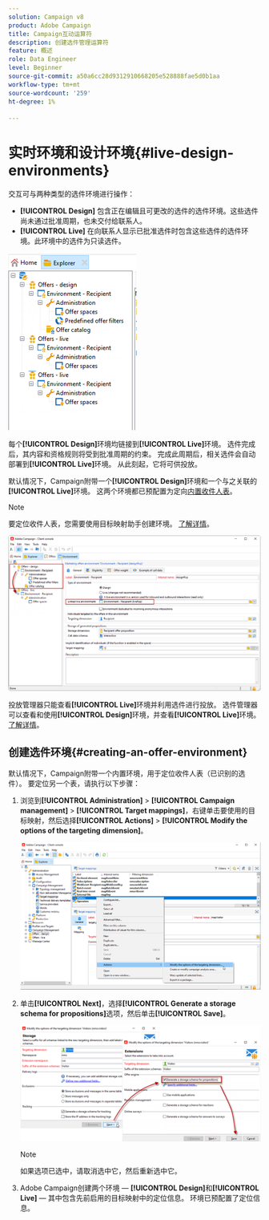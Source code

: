 ```yaml
---
solution: Campaign v8
product: Adobe Campaign
title: Campaign互动运算符
description: 创建选件管理运算符
feature: 概述
role: Data Engineer
level: Beginner
source-git-commit: a50a6cc28d9312910668205e528888fae5d0b1aa
workflow-type: tm+mt
source-wordcount: '259'
ht-degree: 1%

---
```


# 实时环境和设计环境{#live-design-environments}

交互可与两种类型的选件环境进行操作：

* **[!UICONTROL Design]** 包含正在编辑且可更改的选件的选件环境。这些选件尚未通过批准周期，也未交付给联系人。
* **[!UICONTROL Live]** 在向联系人显示已批准选件时包含这些选件的选件环境。此环境中的选件为只读选件。

![](assets/offer_environments_overview_001.png)

每个&#x200B;**[!UICONTROL Design]**&#x200B;环境均链接到&#x200B;**[!UICONTROL Live]**&#x200B;环境。 选件完成后，其内容和资格规则将受到批准周期的约束。 完成此周期后，相关选件会自动部署到&#x200B;**[!UICONTROL Live]**&#x200B;环境。 从此刻起，它将可供投放。

默认情况下，Campaign附带一个&#x200B;**[!UICONTROL Design]**&#x200B;环境和一个与之关联的&#x200B;**[!UICONTROL Live]**&#x200B;环境。 这两个环境都已预配置为定向[内置收件人表](../dev/datamodel.md#ootb-profiles)。

>[!NOTE]
>
>要定位收件人表，您需要使用目标映射助手创建环境。 [了解详情](#creating-an-offer-environment)。

![](assets/offer_environments_overview_002.png)

投放管理器只能查看&#x200B;**[!UICONTROL Live]**&#x200B;环境并利用选件进行投放。 选件管理器可以查看和使用&#x200B;**[!UICONTROL Design]**&#x200B;环境，并查看&#x200B;**[!UICONTROL Live]**&#x200B;环境。 [了解详情](interaction-operators.md)。

## 创建选件环境{#creating-an-offer-environment}

默认情况下，Campaign附带一个内置环境，用于定位收件人表（已识别的选件）。 要定位另一个表，请执行以下步骤：

1. 浏览到&#x200B;**[!UICONTROL Administration]** > **[!UICONTROL Campaign management]** > **[!UICONTROL Target mappings]**，右键单击要使用的目标映射，然后选择&#x200B;**[!UICONTROL Actions]** > **[!UICONTROL Modify the options of the targeting dimension]**。

   ![](assets/offer_env_anonymous_001.png)

1. 单击&#x200B;**[!UICONTROL Next]**，选择&#x200B;**[!UICONTROL Generate a storage schema for propositions]**&#x200B;选项，然后单击&#x200B;**[!UICONTROL Save]**。

   ![](assets/offer_env_anonymous_002.png)

   >[!NOTE]
   >
   >如果选项已选中，请取消选中它，然后重新选中它。

1. Adobe Campaign创建两个环境 — **[!UICONTROL Design]**&#x200B;和&#x200B;**[!UICONTROL Live]** — 其中包含先前启用的目标映射中的定位信息。 环境已预配置了定位信息。
